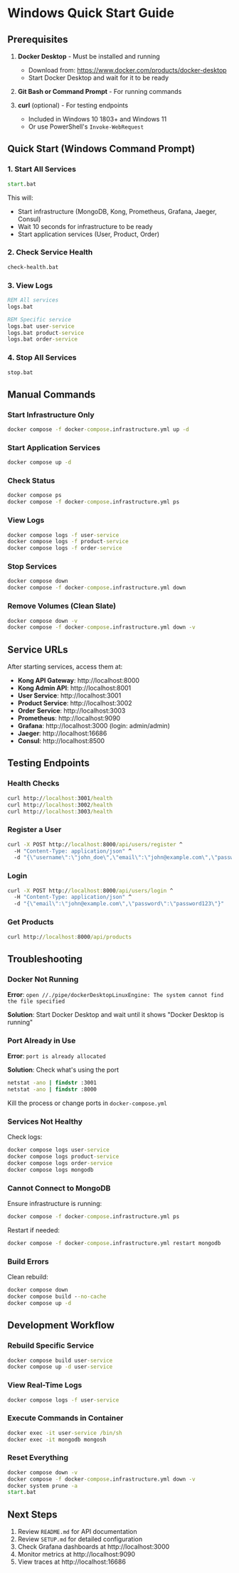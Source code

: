 # Windows Quick Start Guide

## Prerequisites

1. **Docker Desktop** - Must be installed and running
   - Download from: https://www.docker.com/products/docker-desktop
   - Start Docker Desktop and wait for it to be ready

2. **Git Bash or Command Prompt** - For running commands

3. **curl** (optional) - For testing endpoints
   - Included in Windows 10 1803+ and Windows 11
   - Or use PowerShell's `Invoke-WebRequest`

## Quick Start (Windows Command Prompt)

### 1. Start All Services

```cmd
start.bat
```

This will:
- Start infrastructure (MongoDB, Kong, Prometheus, Grafana, Jaeger, Consul)
- Wait 10 seconds for infrastructure to be ready
- Start application services (User, Product, Order)

### 2. Check Service Health

```cmd
check-health.bat
```

### 3. View Logs

```cmd
REM All services
logs.bat

REM Specific service
logs.bat user-service
logs.bat product-service
logs.bat order-service
```

### 4. Stop All Services

```cmd
stop.bat
```

## Manual Commands

### Start Infrastructure Only

```cmd
docker compose -f docker-compose.infrastructure.yml up -d
```

### Start Application Services

```cmd
docker compose up -d
```

### Check Status

```cmd
docker compose ps
docker compose -f docker-compose.infrastructure.yml ps
```

### View Logs

```cmd
docker compose logs -f user-service
docker compose logs -f product-service
docker compose logs -f order-service
```

### Stop Services

```cmd
docker compose down
docker compose -f docker-compose.infrastructure.yml down
```

### Remove Volumes (Clean Slate)

```cmd
docker compose down -v
docker compose -f docker-compose.infrastructure.yml down -v
```

## Service URLs

After starting services, access them at:

- **Kong API Gateway**: http://localhost:8000
- **Kong Admin API**: http://localhost:8001
- **User Service**: http://localhost:3001
- **Product Service**: http://localhost:3002
- **Order Service**: http://localhost:3003
- **Prometheus**: http://localhost:9090
- **Grafana**: http://localhost:3000 (login: admin/admin)
- **Jaeger**: http://localhost:16686
- **Consul**: http://localhost:8500

## Testing Endpoints

### Health Checks

```cmd
curl http://localhost:3001/health
curl http://localhost:3002/health
curl http://localhost:3003/health
```

### Register a User

```cmd
curl -X POST http://localhost:8000/api/users/register ^
  -H "Content-Type: application/json" ^
  -d "{\"username\":\"john_doe\",\"email\":\"john@example.com\",\"password\":\"password123\",\"firstName\":\"John\",\"lastName\":\"Doe\"}"
```

### Login

```cmd
curl -X POST http://localhost:8000/api/users/login ^
  -H "Content-Type: application/json" ^
  -d "{\"email\":\"john@example.com\",\"password\":\"password123\"}"
```

### Get Products

```cmd
curl http://localhost:8000/api/products
```

## Troubleshooting

### Docker Not Running

**Error**: `open //./pipe/dockerDesktopLinuxEngine: The system cannot find the file specified`

**Solution**: Start Docker Desktop and wait until it shows "Docker Desktop is running"

### Port Already in Use

**Error**: `port is already allocated`

**Solution**: Check what's using the port

```cmd
netstat -ano | findstr :3001
netstat -ano | findstr :8000
```

Kill the process or change ports in `docker-compose.yml`

### Services Not Healthy

Check logs:

```cmd
docker compose logs user-service
docker compose logs product-service
docker compose logs order-service
docker compose logs mongodb
```

### Cannot Connect to MongoDB

Ensure infrastructure is running:

```cmd
docker compose -f docker-compose.infrastructure.yml ps
```

Restart if needed:

```cmd
docker compose -f docker-compose.infrastructure.yml restart mongodb
```

### Build Errors

Clean rebuild:

```cmd
docker compose down
docker compose build --no-cache
docker compose up -d
```

## Development Workflow

### Rebuild Specific Service

```cmd
docker compose build user-service
docker compose up -d user-service
```

### View Real-Time Logs

```cmd
docker compose logs -f user-service
```

### Execute Commands in Container

```cmd
docker exec -it user-service /bin/sh
docker exec -it mongodb mongosh
```

### Reset Everything

```cmd
docker compose down -v
docker compose -f docker-compose.infrastructure.yml down -v
docker system prune -a
start.bat
```

## Next Steps

1. Review `README.md` for API documentation
2. Review `SETUP.md` for detailed configuration
3. Check Grafana dashboards at http://localhost:3000
4. Monitor metrics at http://localhost:9090
5. View traces at http://localhost:16686
